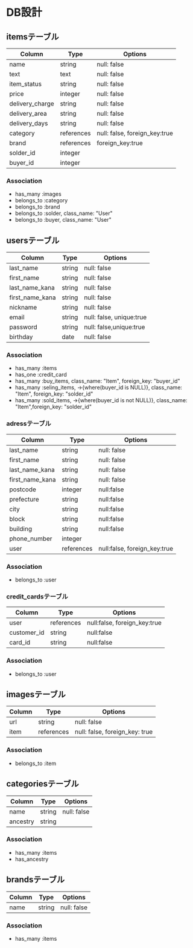# DB設計

##  itemsテーブル
|Column|Type|Options|
|------|----|-------|
|name|string|null: false|
|text|text|null: false|
|item_status|string|null: false|
|price|integer|null: false|
|delivery_charge|string|null: false|
|delivery_area|string|null: false|
|delivery_days|string|null: false|
|category|references|null: false, foreign_key:true|
|brand|references|foreign_key:true|
|solder_id|integer||
|buyer_id|integer||
### Association
- has_many :images
- belongs_to :category
- belongs_to :brand
- belongs_to :solder, class_name: "User"
- belongs_to :buyer, class_name: "User"

## usersテーブル
|Column|Type|Options|
|------|----|-------|
|last_name|string|null: false|
|first_name|string|null: false|
|last_name_kana|string|null: false|
|first_name_kana|string|null: false|
|nickname|string|null: false|
|email|string|null: false, unique:true|
|password|string|null: false,unique:true|
|birthday|date|null: false|
### Association
- has_many :items
- has_one :credit_card
- has_many :buy_items, class_name: "Item", foreign_key: "buyer_id"
- has_many :seling_items, ->{where(buyer_id is NULL)}, class_name: "Item", foreign_key: "solder_id"
- has_many :sold_items, ->{where(buyer_id is not NULL)}, class_name: "Item",foreign_key: "solder_id"

### adressテーブル
|Column|Type|Options|
|------|----|-------|
|last_name|string|null: false|
|first_name|string|null: false|
|last_name_kana|string|null: false|
|first_name_kana|string|null: false|
|postcode|integer|null:false|
|prefecture|string|null:false|
|city|string|null:false|
|block|string|null:false|
|building|string|null:false|
|phone_number|integer|
|user|references|null:false, foreign_key:true|
### Association
- belongs_to :user

### credit_cardsテーブル
|Column|Type|Options|
|------|----|-------|
|user|references|null:false, foreign_key:true|
|customer_id|string|null:false|
|card_id|string|null:false|
### Association
- belongs_to :user

## imagesテーブル
|Column|Type|Options|
|------|----|-------|
|url|string|null: false|
|item|references|null: false, foreign_key: true|
### Association
- belongs_to :item

## categoriesテーブル
|Column|Type|Options|
|------|----|-------|
|name|string|null: false|
|ancestry|string||
### Association
- has_many :items
- has_ancestry

## brandsテーブル
|Column|Type|Options|
|------|----|-------|
|name|string|null: false|
### Association
- has_many :items
